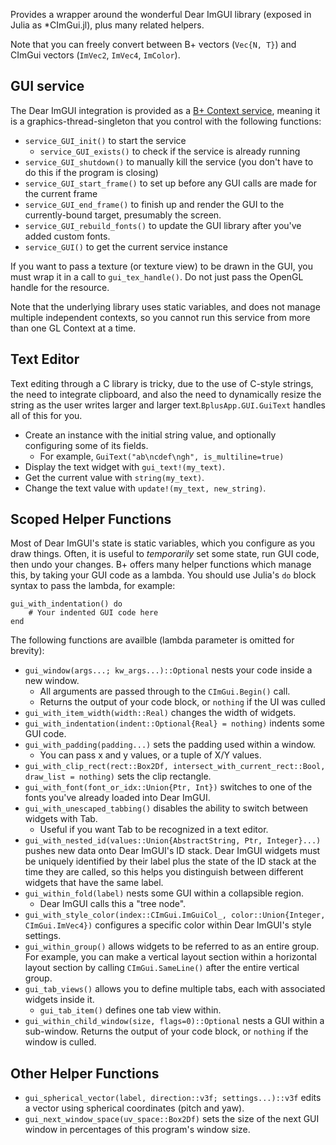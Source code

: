 Provides a wrapper around the wonderful Dear ImGUI library (exposed in Julia as *CImGui.jl), plus many related helpers.

Note that you can freely convert between B+ vectors (`Vec{N, T}`) and CImGui vectors (`ImVec2`, `ImVec4`, `ImColor`).

## GUI service

The Dear ImGUI integration is provided as a [B+ Context service](GL#services), meaning it is a graphics-thread-singleton that you control with the following functions:

* `service_GUI_init()` to start the service
  * `service_GUI_exists()` to check if the service is already running
* `service_GUI_shutdown()` to manually kill the service (you don't have to do this if the program is closing)
* `service_GUI_start_frame()` to set up before any GUI calls are made for the current frame
* `service_GUI_end_frame()` to finish up and render the GUI to the currently-bound target, presumably the screen.
* `service_GUI_rebuild_fonts()` to update the GUI library after you've added custom fonts.
* `service_GUI()` to get the current service instance

If you want to pass a texture (or texture view) to be drawn in the GUI, you must wrap it in a call to `gui_tex_handle()`. Do not just pass the OpenGL handle for the resource.

Note that the underlying library uses static variables, and does not manage multiple independent contexts, so you cannot run this service from more than one GL Context at a time.

## Text Editor

Text editing through a C library is tricky, due to the use of C-style strings, the need to integrate clipboard, and also the need to dynamically resize the string as the user writes larger and larger text.`BplusApp.GUI.GuiText` handles all of this for you.

* Create an instance with the initial string value, and optionally configuring some of its fields.
  * For example, `GuiText("ab\ncdef\ngh", is_multiline=true)`
* Display the text widget with `gui_text!(my_text)`.
* Get the current value with `string(my_text)`.
* Change the text value with `update!(my_text, new_string)`.

## Scoped Helper Functions

Most of Dear ImGUI's state is static variables, which you configure as you draw things.
Often, it is useful to *temporarily* set some state, run GUI code, then undo your changes.
B+ offers many helper functions which manage this, by taking your GUI code as a lambda.
You should use Julia's `do` block syntax to pass the lambda, for example:

````
gui_with_indentation() do
    # Your indented GUI code here
end
````

The following functions are availble (lambda parameter is omitted for brevity):

* `gui_window(args...; kw_args...)::Optional` nests your code inside a new window.
  * All arguments are passed through to the `CImGui.Begin()` call.
  * Returns the output of your code block, or `nothing` if the UI was culled
* `gui_with_item_width(width::Real)` changes the width of widgets.
* `gui_with_indentation(indent::Optional{Real} = nothing)` indents some GUI code.
* `gui_with_padding(padding...)` sets the padding used within a window.
  * You can pass x and y values, or a tuple of X/Y values.
* `gui_with_clip_rect(rect::Box2Df, intersect_with_current_rect::Bool, draw_list = nothing)` sets the clip rectangle.
* `gui_with_font(font_or_idx::Union{Ptr, Int})` switches to one of the fonts you've already loaded into Dear ImGUI.
* `gui_with_unescaped_tabbing()` disables the ability to switch between widgets with Tab.
  * Useful if you want Tab to be recognized in a text editor.
* `gui_with_nested_id(values::Union{AbstractString, Ptr, Integer}...)` pushes new data onto Dear ImGUI's ID stack. Dear ImGUI widgets must be uniquely identified by their label plus the state of the ID stack at the time they are called, so this helps you distinguish between different widgets that have the same label.
* `gui_within_fold(label)` nests some GUI within a collapsible region.
  * Dear ImGUI calls this a "tree node".
* `gui_with_style_color(index::CImGui.ImGuiCol_, color::Union{Integer, CImGui.ImVec4})` configures a specific color within Dear ImGUI's style settings.
* `gui_within_group()` allows widgets to be referred to as an entire group. For example, you can make a vertical layout section within a horizontal layout section by calling `CImGui.SameLine()` after the entire vertical group.
* `gui_tab_views()` allows you to define multiple tabs, each with associated widgets inside it.
  * `gui_tab_item()` defines one tab view within.
* `gui_within_child_window(size, flags=0)::Optional` nests a GUI within a sub-window. Returns the output of your code block, or `nothing` if the window is culled.

## Other Helper Functions

* `gui_spherical_vector(label, direction::v3f; settings...)::v3f` edits a vector using spherical coordinates (pitch and yaw).
* `gui_next_window_space(uv_space::Box2Df)` sets the size of the next GUI window in percentages of this program's window size.